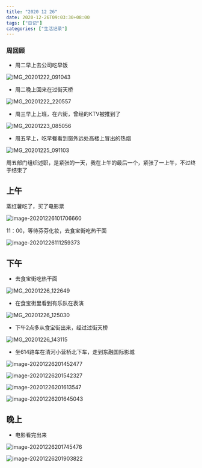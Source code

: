 ```yaml
---
title: "2020 12 26"
date: 2020-12-26T09:03:30+08:00
tags: ["日记"]
categories: ["生活记录"]
---
```


### 周回顾

- 周二早上去公司吃早饭

![IMG_20201222_091043](https://i.loli.net/2020/12/26/pJArvjdLnWxTNCs.jpg)

- 周二晚上回来在过街天桥

![IMG_20201222_220557](https://i.loli.net/2020/12/26/3hLYdc78kAMZQyS.jpg)

- 周三早上上班，在六街，曾经的KTV被推到了

![IMG_20201223_085056](https://i.loli.net/2020/12/26/ZH5sOrokCvhP8t4.jpg)

- 周五早上，吃早餐看到窗外远处高楼上冒出的热烟

![IMG_20201225_091103](https://i.loli.net/2020/12/26/Q86ozwbRjqIS1h3.jpg)

周五部门组织述职，是紧张的一天，我在上午的最后一个，紧张了一上午，不过终于结束了



## 上午

蒸红薯吃了，买了电影票

![image-20201226101706660](https://i.loli.net/2020/12/26/dT8ze4kZJYWsA2L.png)

11：00，等待芬芬化妆，去食宝街吃热干面

![image-20201226111259373](https://i.loli.net/2020/12/26/FLhU964Gn3ljxoQ.png)



## 下午

- 去食宝街吃热干面

![IMG_20201226_122649](https://i.loli.net/2020/12/26/cBOR9WZFdhXlfio.jpg)

- 在食宝街里看到有乐队在表演

![IMG_20201226_125030](https://i.loli.net/2020/12/26/q2DK61msfivO5RL.jpg)

- 下午2点多从食宝街出来，经过过街天桥

![IMG_20201226_143115](https://i.loli.net/2020/12/26/pwdGrmY1xN5Q3C8.jpg)

- 坐614路车在清河小营桥北下车，走到东融国际影城

![image-20201226201452477](https://i.loli.net/2020/12/26/ONJ3LcZmS7CywVK.png)

![image-20201226201542327](https://i.loli.net/2020/12/26/4eWLbcZpNO9ovqa.png)

![image-20201226201613547](https://i.loli.net/2020/12/26/dzSj1Z3C4bRWMeg.png)

![image-20201226201645043](https://i.loli.net/2020/12/26/rsxfnp3Z5J1dqRY.png)



## 晚上

- 电影看完出来

![image-20201226201745476](https://i.loli.net/2020/12/26/akxM1OZVHDQr5XE.png)

![image-20201226201903822](https://i.loli.net/2020/12/26/lWvtNVTeFRXyBur.png)